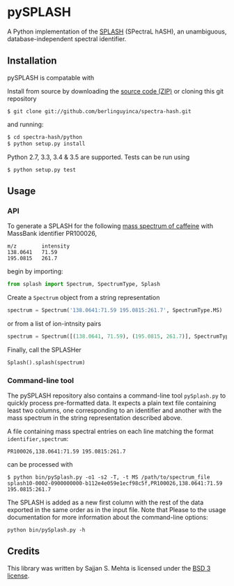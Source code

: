 # pySPLASH

A Python implementation of the [SPLASH](http://splash.fiehnlab.ucdavis.edu) (SPectraL hASH), an unambiguous, database-independent spectral identifier.  

## Installation

pySPLASH is compatable with 

Install from source by downloading the [source code (ZIP)](https://github.com/berlinguyinca/spectra-hash/zipball/master) or cloning this git repository

```
$ git clone git://github.com/berlinguyinca/spectra-hash.git
```

and running:

```bash
$ cd spectra-hash/python
$ python setup.py install
```

Python 2.7, 3.3, 3.4 & 3.5 are supported.  Tests can be run using

    $ python setup.py test

## Usage

### API

To generate a SPLASH for the following [mass spectrum of caffeine](http://www.massbank.jp/jsp/FwdRecord.jsp?id=PR100026) with MassBank identifier PR100026,

```
m/z        intensity
138.0641   71.59
195.0815   261.7
```

begin by importing:

```python
from splash import Spectrum, SpectrumType, Splash
```

Create a `Spectrum` object from a string representation

```python
spectrum = Spectrum('138.0641:71.59 195.0815:261.7', SpectrumType.MS)
```

or from a list of ion-intnsity pairs

```python
spectrum = Spectrum([(138.0641, 71.59), (195.0815, 261.7)], SpectrumType.MS)
```

Finally, call the SPLASHer

```python
Splash().splash(spectrum)
```

### Command-line tool

The pySPLASH repository also contains a command-line tool `pySplash.py` to quickly process pre-formatted data.  It expects a plain text file containing least two columns, one corresponding to an identifier and another with the mass spectrum in the string representation described above.

A file containing mass spectral entries on each line matching the format `identifier,spectrum`:

```
PR100026,138.0641:71.59 195.0815:261.7
```

can be processed with
```
$ python bin/pySplash.py -o1 -s2 -T, -t MS /path/to/spectrum_file
splash10-0002-0900000000-b112e4e059e1ecf98c5f,PR100026,138.0641:71.59 195.0815:261.7
```

The SPLASH is added as a new first column with the rest of the data exported in the same order as in the input file.  Note that Please to the usage documentation for more information about the command-line options:

```
python bin/pySplash.py -h
```

## Credits

This library was written by Sajjan S. Mehta is licensed under the [BSD 3 license](https://github.com/berlinguyinca/spectra-hash/blob/master/license).